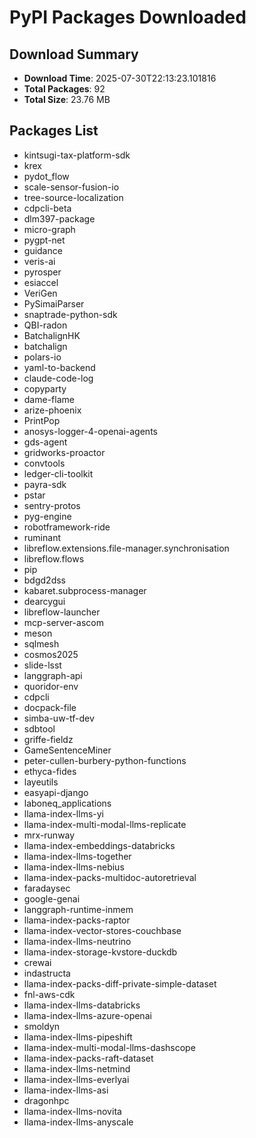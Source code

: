 # PyPI Packages Downloaded

## Download Summary
- **Download Time**: 2025-07-30T22:13:23.101816
- **Total Packages**: 92
- **Total Size**: 23.76 MB

## Packages List
- kintsugi-tax-platform-sdk
- krex
- pydot_flow
- scale-sensor-fusion-io
- tree-source-localization
- cdpcli-beta
- dlm397-package
- micro-graph
- pygpt-net
- guidance
- veris-ai
- pyrosper
- esiaccel
- VeriGen
- PySimaiParser
- snaptrade-python-sdk
- QBI-radon
- BatchalignHK
- batchalign
- polars-io
- yaml-to-backend
- claude-code-log
- copyparty
- dame-flame
- arize-phoenix
- PrintPop
- anosys-logger-4-openai-agents
- gds-agent
- gridworks-proactor
- convtools
- ledger-cli-toolkit
- payra-sdk
- pstar
- sentry-protos
- pyg-engine
- robotframework-ride
- ruminant
- libreflow.extensions.file-manager.synchronisation
- libreflow.flows
- pip
- bdgd2dss
- kabaret.subprocess-manager
- dearcygui
- libreflow-launcher
- mcp-server-ascom
- meson
- sqlmesh
- cosmos2025
- slide-lsst
- langgraph-api
- quoridor-env
- cdpcli
- docpack-file
- simba-uw-tf-dev
- sdbtool
- griffe-fieldz
- GameSentenceMiner
- peter-cullen-burbery-python-functions
- ethyca-fides
- layeutils
- easyapi-django
- laboneq_applications
- llama-index-llms-yi
- llama-index-multi-modal-llms-replicate
- mrx-runway
- llama-index-embeddings-databricks
- llama-index-llms-together
- llama-index-llms-nebius
- llama-index-packs-multidoc-autoretrieval
- faradaysec
- google-genai
- langgraph-runtime-inmem
- llama-index-packs-raptor
- llama-index-vector-stores-couchbase
- llama-index-llms-neutrino
- llama-index-storage-kvstore-duckdb
- crewai
- indastructa
- llama-index-packs-diff-private-simple-dataset
- fnl-aws-cdk
- llama-index-llms-databricks
- llama-index-llms-azure-openai
- smoldyn
- llama-index-llms-pipeshift
- llama-index-multi-modal-llms-dashscope
- llama-index-packs-raft-dataset
- llama-index-llms-netmind
- llama-index-llms-everlyai
- llama-index-llms-asi
- dragonhpc
- llama-index-llms-novita
- llama-index-llms-anyscale
